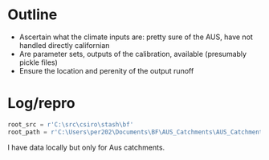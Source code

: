 
# Outline

* Ascertain what the climate inputs are: pretty sure of the AUS, have not handled directly californian
* Are parameter sets, outputs of the calibration, available (presumably pickle files)
* Ensure the location and perenity of the output runoff

# Log/repro

```python
root_src = r'C:\src\csiro\stash\bf'
root_path = r'C:\Users\per202\Documents\BF\AUS_Catchments\AUS_Catchments'
```

I have data locally but only for Aus catchments. 
